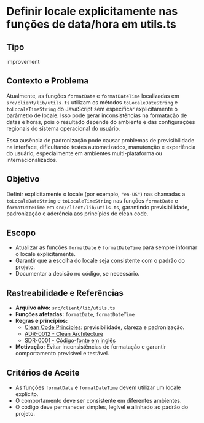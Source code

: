 # Definir locale explicitamente nas funções de data/hora em utils.ts

## Tipo

improvement

## Contexto e Problema

Atualmente, as funções `formatDate` e `formatDateTime` localizadas em `src/client/lib/utils.ts` utilizam os métodos `toLocaleDateString` e `toLocaleTimeString` do JavaScript sem especificar explicitamente o parâmetro de locale. Isso pode gerar inconsistências na formatação de datas e horas, pois o resultado depende do ambiente e das configurações regionais do sistema operacional do usuário.

Essa ausência de padronização pode causar problemas de previsibilidade na interface, dificultando testes automatizados, manutenção e experiência do usuário, especialmente em ambientes multi-plataforma ou internacionalizados.

## Objetivo

Definir explicitamente o locale (por exemplo, `"en-US"`) nas chamadas a `toLocaleDateString` e `toLocaleTimeString` nas funções `formatDate` e `formatDateTime` em `src/client/lib/utils.ts`, garantindo previsibilidade, padronização e aderência aos princípios de clean code.

## Escopo

- Atualizar as funções `formatDate` e `formatDateTime` para sempre informar o locale explicitamente.
- Garantir que a escolha do locale seja consistente com o padrão do projeto.
- Documentar a decisão no código, se necessário.

## Rastreabilidade e Referências

- **Arquivo alvo:** `src/client/lib/utils.ts`
- **Funções afetadas:** `formatDate`, `formatDateTime`
- **Regras e princípios:**
  - [Clean Code Principles](../../../../.roo/rules/rules.md#7-clean-code-principles): previsibilidade, clareza e padronização.
  - [ADR-0012 - Clean Architecture](../../../../docs/adr/ADR-0012-Clean-Architecture-LLM.md)
  - [SDR-0001 - Código-fonte em inglês](../../../../docs/sdr/SDR-0001-Codigo-Fonte-Em-Ingles.md)
- **Motivação:** Evitar inconsistências de formatação e garantir comportamento previsível e testável.

## Critérios de Aceite

- As funções `formatDate` e `formatDateTime` devem utilizar um locale explícito.
- O comportamento deve ser consistente em diferentes ambientes.
- O código deve permanecer simples, legível e alinhado ao padrão do projeto.